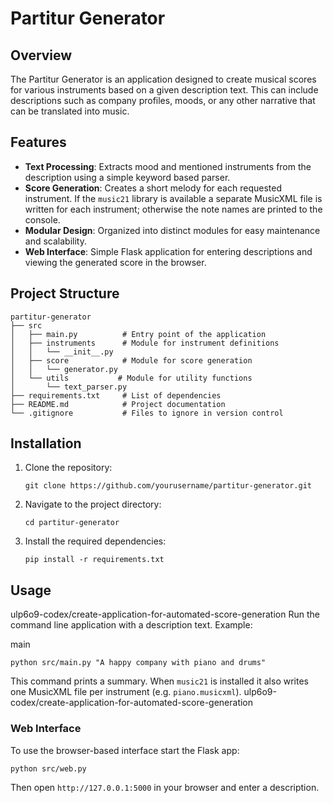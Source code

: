 # Partitur Generator

## Overview
The Partitur Generator is an application designed to create musical scores for various instruments based on a given description text. This can include descriptions such as company profiles, moods, or any other narrative that can be translated into music.

## Features
- **Text Processing**: Extracts mood and mentioned instruments from the description using a simple keyword based parser.
- **Score Generation**: Creates a short melody for each requested instrument. If
  the `music21` library is available a separate MusicXML file is written for
  each instrument; otherwise the note names are printed to the console.
- **Modular Design**: Organized into distinct modules for easy maintenance and scalability.
- **Web Interface**: Simple Flask application for entering descriptions and viewing the generated score in the browser.

## Project Structure
```
partitur-generator
├── src
│   ├── main.py          # Entry point of the application
│   ├── instruments      # Module for instrument definitions
│   │   └── __init__.py
│   ├── score            # Module for score generation
│   │   └── generator.py
│   └── utils           # Module for utility functions
│       └── text_parser.py
├── requirements.txt     # List of dependencies
├── README.md            # Project documentation
└── .gitignore           # Files to ignore in version control
```

## Installation
1. Clone the repository:
   ```
   git clone https://github.com/yourusername/partitur-generator.git
   ```
2. Navigate to the project directory:
   ```
   cd partitur-generator
   ```
3. Install the required dependencies:
   ```
   pip install -r requirements.txt
   ```

## Usage
 ulp6o9-codex/create-application-for-automated-score-generation
Run the command line application with a description text. Example:

 main
```
python src/main.py "A happy company with piano and drums"
```
This command prints a summary. When `music21` is installed it also writes one
MusicXML file per instrument (e.g. `piano.musicxml`).
 ulp6o9-codex/create-application-for-automated-score-generation

### Web Interface

To use the browser-based interface start the Flask app:

```
python src/web.py
```

Then open `http://127.0.0.1:5000` in your browser and enter a description.